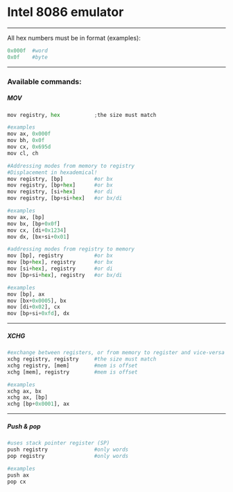 # Intel 8086 emulator
----


All hex numbers must be in format (examples):
```py
0x000f  #word
0x0f    #byte   
```


----
### Available commands:


##### MOV 
```py
mov registry, hex           ;the size must match

#examples
mov ax, 0x000f
mov bh, 0x0f
mov cx, 0x695d
mov cl, ch
```



```py
#Addressing modes from memory to registry
#Displacement in hexademical!
mov registry, [bp]          #or bx
mov registry, [bp+hex]      #or bx
mov registry, [si+hex]      #or di
mov registry, [bp+si+hex]   #or bx/di

#examples
mov ax, [bp]
mov bx, [bp+0x0f]
mov cx, [di+0x1234]
mov dx, [bx+si+0x01]
```


```py
#addressing modes from registry to memory
mov [bp], registry          #or bx
mov [bp+hex], registry      #or bx
mov [si+hex], registry      #or di
mov [bp+si+hex], registry   #or bx/di

#examples
mov [bp], ax
mov [bx+0x0005], bx
mov [di+0x02], cx
mov [bp+si+0xfd], dx
```
---
##### XCHG
```py
#exchange between registers, or from memory to register and vice-versa
xchg registry, registry     #the size must match
xchg registry, [mem]        #mem is offset
xchg [mem], registry        #mem is offset

#examples
xchg ax, bx
xchg ax, [bp]
xchg [bp+0x0001], ax
```
---
##### Push & pop
```py
#uses stack pointer register (SP)
push registry               #only words
pop registry                #only words

#examples
push ax
pop cx
```

